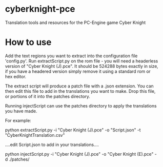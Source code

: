 cyberknight-pce
===============

Translation tools and resources for the PC-Engine game Cyber Knight

How to use
==========

Add the text regions you want to extract into the configuration file 'config.py'.
Run extractScript.py on the rom file - you will need a headerless version of "Cyber Knight (J).pce". It should be 524288 bytes exactly in size, if you have a headered version simply remove it using a standard rom or hex editor.

The extract script will produce a patch file with a .json extension. You can then edit this file to add in the translations you want to make. Drop this file, or portions of it into the patches directory.

Running injectScript can use the patches directory to apply the translations you have made.

For example:

python extractScript.py -i "Cyber Knight (J).pce" -o "Script.json" -t "CyberKnightTranslation.csv"

....edit Script.json to add in your translations....

python injectScript.py -i "Cyber Knight (J).pce" -o "Cyber Knight (E).pce" -d ./patches/

